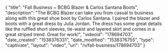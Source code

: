 {
    "title": "Fall Business ~ BCBG Blazer & Carlos Santana Boots",
    "description": "The BCBG Blazer can take you from casual to business along with this great shoe boot by Carlos Santana.  I paired the blazer and boots with a great dress by Julia Jordan. The dress has some great details like the ruffled short sleeves, tie-waist and layered skirt and comes in a great striped trend. Great for work!",
    "videoid": "178694703",
    "date_created": "1538376331",
    "date_modified": "1538376755",
    "type": "captivate",
    "layout": "video",
    "url": "\/v\/fall-business\/178694703"
}